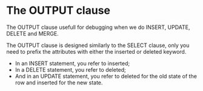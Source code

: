 # The OUTPUT clause

The OUTPUT clause usefull for debugging when we do INSERT, UPDATE, DELETE and MERGE.

The OUTPUT clause is designed similarly to the SELECT clause, only you need to prefix the attributes with either the inserted or deleted keyword. 
* In an INSERT statement, you refer to inserted; 
* In a DELETE statement, you refer to deleted; 
* And in an UPDATE statement, you refer to deleted for the old state of the row and inserted for the new state.

